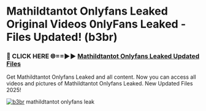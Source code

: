 # Mathildtantot Onlyfans Leaked Original Videos 0nlyFans Leaked - Files Updated! (b3br)

<h3>🔴 CLICK HERE 🌐==►► <a href="https://tinyurl.com/4seja8ks" rel="nofollow">Mathildtantot Onlyfans Leaked Updated Files</a></h3>

Get Mathildtantot Onlyfans Leaked and all content. Now you can access all videos and pictures of Mathildtantot Onlyfans Leaked. New Updated Files 2025!

[![b3br](https://i.imgur.com/EWjZXRe.gif)](https://tinyurl.com/4seja8ks)
mathildtantot onlyfans leak